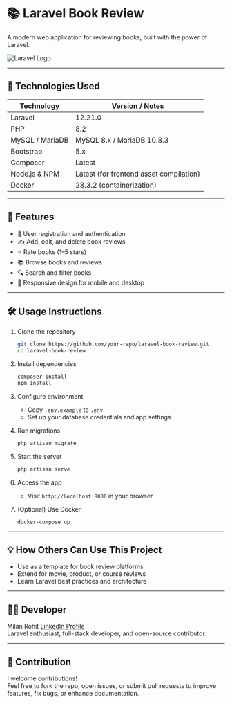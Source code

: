 # 📚 Laravel Book Review

A modern web application for reviewing books, built with the power of Laravel.

![Laravel Logo](https://laravel.com/img/logomark.min.svg)

---

## 🚀 Technologies Used

| Technology       | Version / Notes                        |
|------------------|----------------------------------------|
| Laravel          | 12.21.0                                |
| PHP              | 8.2                                    |
| MySQL / MariaDB  | MySQL 8.x / MariaDB 10.8.3             |
| Bootstrap        | 5.x                                    |
| Composer         | Latest                                 |
| Node.js & NPM    | Latest (for frontend asset compilation)|
| Docker           | 28.3.2 (containerization)              |

---

## 🌟 Features

- 🔐 User registration and authentication  
- ✍️ Add, edit, and delete book reviews  
- ⭐ Rate books (1–5 stars)  
- 📚 Browse books and reviews  
- 🔍 Search and filter books  
- 📱 Responsive design for mobile and desktop  

---

## 🛠️ Usage Instructions

1. Clone the repository
   ```bash
   git clone https://github.com/your-repo/laravel-book-review.git
   cd laravel-book-review
   ```

2. Install dependencies
   ```bash
   composer install
   npm install
   ```

3. Configure environment
   - Copy `.env.example` to `.env`
   - Set up your database credentials and app settings

4. Run migrations
   ```bash
   php artisan migrate
   ```

5. Start the server
   ```bash
   php artisan serve
   ```

6. Access the app
   - Visit `http://localhost:8000` in your browser

7. (Optional) Use Docker
   ```bash
   docker-compose up
   ```

---

## 💡 How Others Can Use This Project

- Use as a template for book review platforms  
- Extend for movie, product, or course reviews  
- Learn Laravel best practices and architecture  

---

## 👨‍💻 Developer

Milan Rohit
[LinkedIn Profile](https://www.linkedin.com/in/milan-rohit)  
Laravel enthusiast, full-stack developer, and open-source contributor.

---

## 🤝 Contribution

I welcome contributions!  
Feel free to fork the repo, open issues, or submit pull requests to improve features, fix bugs, or enhance documentation.